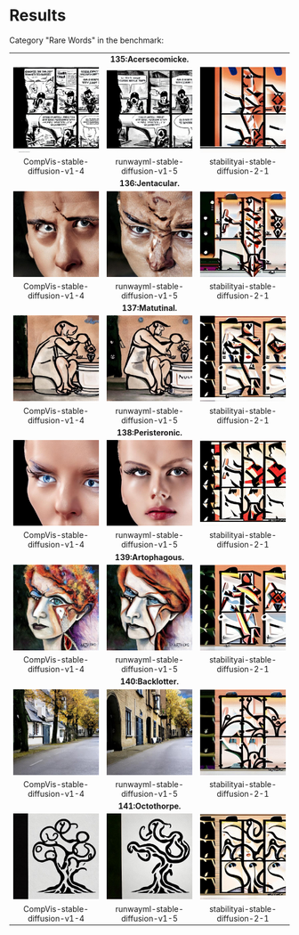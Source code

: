 # Results
Category "Rare Words" in the benchmark: 

<table class="center">
	<tr><td style="text-align:center;", colspan="3"><b>135:Acersecomicke.</b></td></tr>
	<tr>
		<td><img src="135/CompVis-stable-diffusion-v1-4_seed_0.jpg"></td>
		<td><img src="135/runwayml-stable-diffusion-v1-5_seed_0.jpg"></td>
		<td><img src="135/stabilityai-stable-diffusion-2-1_seed_0.jpg"></td>
	</tr><tr>
		<td width=33% style="text-align:center;">CompVis-stable-diffusion-v1-4</td>
		<td width=33% style="text-align:center;">runwayml-stable-diffusion-v1-5</td>
		<td width=33% style="text-align:center;">stabilityai-stable-diffusion-2-1</td>
	</tr>
	<tr><td style="text-align:center;", colspan="3"><b>136:Jentacular.</b></td></tr>
	<tr>
		<td><img src="136/CompVis-stable-diffusion-v1-4_seed_0.jpg"></td>
		<td><img src="136/runwayml-stable-diffusion-v1-5_seed_0.jpg"></td>
		<td><img src="136/stabilityai-stable-diffusion-2-1_seed_0.jpg"></td>
	</tr><tr>
		<td width=33% style="text-align:center;">CompVis-stable-diffusion-v1-4</td>
		<td width=33% style="text-align:center;">runwayml-stable-diffusion-v1-5</td>
		<td width=33% style="text-align:center;">stabilityai-stable-diffusion-2-1</td>
	</tr>
	<tr><td style="text-align:center;", colspan="3"><b>137:Matutinal.</b></td></tr>
	<tr>
		<td><img src="137/CompVis-stable-diffusion-v1-4_seed_0.jpg"></td>
		<td><img src="137/runwayml-stable-diffusion-v1-5_seed_0.jpg"></td>
		<td><img src="137/stabilityai-stable-diffusion-2-1_seed_0.jpg"></td>
	</tr><tr>
		<td width=33% style="text-align:center;">CompVis-stable-diffusion-v1-4</td>
		<td width=33% style="text-align:center;">runwayml-stable-diffusion-v1-5</td>
		<td width=33% style="text-align:center;">stabilityai-stable-diffusion-2-1</td>
	</tr>
	<tr><td style="text-align:center;", colspan="3"><b>138:Peristeronic.</b></td></tr>
	<tr>
		<td><img src="138/CompVis-stable-diffusion-v1-4_seed_0.jpg"></td>
		<td><img src="138/runwayml-stable-diffusion-v1-5_seed_0.jpg"></td>
		<td><img src="138/stabilityai-stable-diffusion-2-1_seed_0.jpg"></td>
	</tr><tr>
		<td width=33% style="text-align:center;">CompVis-stable-diffusion-v1-4</td>
		<td width=33% style="text-align:center;">runwayml-stable-diffusion-v1-5</td>
		<td width=33% style="text-align:center;">stabilityai-stable-diffusion-2-1</td>
	</tr>
	<tr><td style="text-align:center;", colspan="3"><b>139:Artophagous.</b></td></tr>
	<tr>
		<td><img src="139/CompVis-stable-diffusion-v1-4_seed_0.jpg"></td>
		<td><img src="139/runwayml-stable-diffusion-v1-5_seed_0.jpg"></td>
		<td><img src="139/stabilityai-stable-diffusion-2-1_seed_0.jpg"></td>
	</tr><tr>
		<td width=33% style="text-align:center;">CompVis-stable-diffusion-v1-4</td>
		<td width=33% style="text-align:center;">runwayml-stable-diffusion-v1-5</td>
		<td width=33% style="text-align:center;">stabilityai-stable-diffusion-2-1</td>
	</tr>
	<tr><td style="text-align:center;", colspan="3"><b>140:Backlotter.</b></td></tr>
	<tr>
		<td><img src="140/CompVis-stable-diffusion-v1-4_seed_0.jpg"></td>
		<td><img src="140/runwayml-stable-diffusion-v1-5_seed_0.jpg"></td>
		<td><img src="140/stabilityai-stable-diffusion-2-1_seed_0.jpg"></td>
	</tr><tr>
		<td width=33% style="text-align:center;">CompVis-stable-diffusion-v1-4</td>
		<td width=33% style="text-align:center;">runwayml-stable-diffusion-v1-5</td>
		<td width=33% style="text-align:center;">stabilityai-stable-diffusion-2-1</td>
	</tr>
	<tr><td style="text-align:center;", colspan="3"><b>141:Octothorpe.</b></td></tr>
	<tr>
		<td><img src="141/CompVis-stable-diffusion-v1-4_seed_0.jpg"></td>
		<td><img src="141/runwayml-stable-diffusion-v1-5_seed_0.jpg"></td>
		<td><img src="141/stabilityai-stable-diffusion-2-1_seed_0.jpg"></td>
	</tr><tr>
		<td width=33% style="text-align:center;">CompVis-stable-diffusion-v1-4</td>
		<td width=33% style="text-align:center;">runwayml-stable-diffusion-v1-5</td>
		<td width=33% style="text-align:center;">stabilityai-stable-diffusion-2-1</td>
	</tr>
</table>